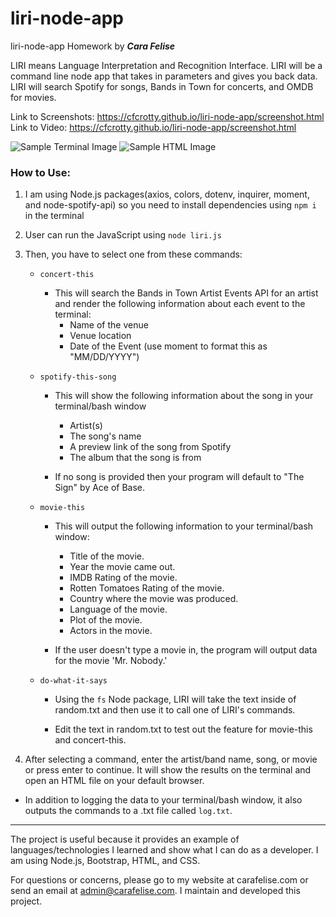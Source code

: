# liri-node-app
liri-node-app Homework by ***Cara Felise***

LIRI means Language Interpretation and Recognition Interface. LIRI will be a command line node app that takes in parameters and gives you back data. LIRI will search Spotify for songs, Bands in Town for concerts, and OMDB for movies. 

Link to Screenshots: <https://cfcrotty.github.io/liri-node-app/screenshot.html>
Link to Video: <https://cfcrotty.github.io/liri-node-app/screenshot.html>

![Sample Terminal Image](https://cfcrotty.github.io/liri-node-app/assets/images/step4.png)
![Sample HTML Image](https://cfcrotty.github.io/liri-node-appassets/images/step5.png)

### How to Use:
1. I am using Node.js packages(axios, colors, dotenv, inquirer, moment, and node-spotify-api) so you need to install dependencies using `npm i` in the terminal

2. User can run the JavaScript using `node liri.js`

3. Then, you have to select one from these commands:

    - `concert-this`
        * This will search the Bands in Town Artist Events API for an artist and render the following information about each event to the terminal:
            * Name of the venue
            * Venue location
            * Date of the Event (use moment to format this as "MM/DD/YYYY")

    - `spotify-this-song`
        * This will show the following information about the song in your terminal/bash window
            * Artist(s)
            * The song's name
            * A preview link of the song from Spotify
            * The album that the song is from

        * If no song is provided then your program will default to "The Sign" by Ace of Base.

    - `movie-this`

        * This will output the following information to your terminal/bash window:
            * Title of the movie.
            * Year the movie came out.
            * IMDB Rating of the movie.
            * Rotten Tomatoes Rating of the movie.
            * Country where the movie was produced.
            * Language of the movie.
            * Plot of the movie.
            * Actors in the movie.

        * If the user doesn't type a movie in, the program will output data for the movie 'Mr. Nobody.'

    - `do-what-it-says`

        * Using the `fs` Node package, LIRI will take the text inside of random.txt and then use it to call one of LIRI's commands.

        * Edit the text in random.txt to test out the feature for movie-this and concert-this.

4. After selecting a command, enter the artist/band name, song, or movie or press enter to continue. It will show the results on the terminal and open an HTML file on your default browser.



* In addition to logging the data to your terminal/bash window, it also outputs the commands to a .txt file called `log.txt`.

- - -

The project is useful because it provides an example of languages/technologies I learned and show what I can do as a developer. I am using Node.js, Bootstrap, HTML, and CSS.

For questions or concerns, please go to my website at carafelise.com or send an email at admin@carafelise.com. I maintain and developed this project.
